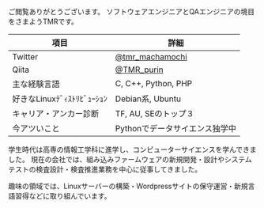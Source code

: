 
<!--
**TMRbekomochi/TMRbekomochi** is a ✨ _special_ ✨ repository because its `README.md` (this file) appears on your GitHub profile.

Here are some ideas to get you started:

- 🔭 I’m currently working on ...
- 🌱 I’m currently learning ...
- 👯 I’m looking to collaborate on ...
- 🤔 I’m looking for help with ...
- 💬 Ask me about ...
- 📫 How to reach me: ...
- 😄 Pronouns: ...
- ⚡ Fun fact: ...
-->

ご閲覧ありがとうございます。
ソフトウェアエンジニアとQAエンジニアの境目をさまようTMRです。

|  項目  |  詳細  |
| ---- | ---- |
| Twitter | [@tmr_machamochi](https://twitter.com/tmr_machamochi) |
| Qiita | [ @TMR_purin](https://qiita.com/TMR_purin) |
| 主な経験言語 | C, C++, Python, PHP |
| 好きなLinuxﾃﾞｨｽﾄﾘﾋﾞｭｰｼｮﾝ | Debian系, Ubuntu |
| キャリア・アンカー診断 | TF, AU, SEのトップ３ |
| 今アツいこと | Pythonでデータサイエンス独学中 |

学生時代は高専の情報工学科に進学し、コンピューターサイエンスを学んできました。
現在の会社では、組み込みファームウェアの新規開発・設計やシステムテストの検査設計・検査推進業務を中心に従事してきました。

趣味の領域では、Linuxサーバーの構築・Wordpressサイトの保守運営・新規言語習得などに取り組んでいます。
